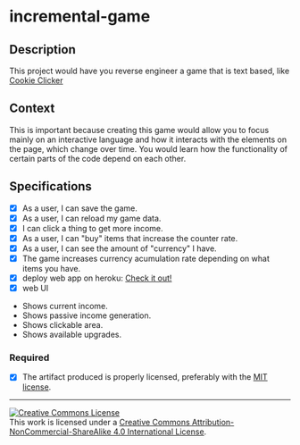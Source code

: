 # incremental-game
## Description

This project would have you reverse engineer a game that is text based, like [Cookie Clicker](http://orteil.dashnet.org/cookieclicker/)


## Context

This is important because creating this game would allow you to focus mainly on an interactive language and how it interacts with the elements on the page, which change over time. You would learn how the functionality of certain parts of the code depend on each other.

## Specifications

- [x] As a user, I can save the game.
- [x] As a user, I can reload my game data.
- [x] I can click a thing to get more income.
- [x] As a user, I can "buy" items that increase the counter rate.
- [x] As a user, I can see the amount of "currency" I have.
- [x] The game increases currency acumulation rate depending on what items you have.
- [x] deploy web app on heroku: [Check it out!](https://fast-badlands-34508.herokuapp.com/)
- [x]  web UI
  - Shows current income.
  - Shows passive income generation.
  - Shows clickable area.
  - Shows available upgrades.

### Required

- [x] The artifact produced is properly licensed, preferably with the [MIT license][mit-license].

---

<!-- LICENSE -->

<a rel="license" href="http://creativecommons.org/licenses/by-nc-sa/4.0/"><img alt="Creative Commons License" style="border-width:0" src="https://i.creativecommons.org/l/by-nc-sa/4.0/80x15.png" /></a>
<br />This work is licensed under a <a rel="license" href="http://creativecommons.org/licenses/by-nc-sa/4.0/">Creative Commons Attribution-NonCommercial-ShareAlike 4.0 International License</a>.

[mit-license]: https://opensource.org/licenses/MIT

